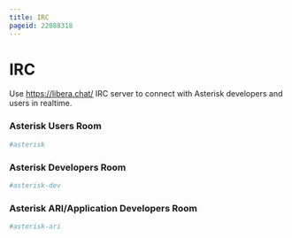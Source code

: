 ```yaml
---
title: IRC
pageid: 22088318
---
```


IRC
===

Use <https://libera.chat/> IRC server to connect with Asterisk developers and users in realtime.

### Asterisk Users Room

```bash title=" " linenums="1"
#asterisk 

```

### Asterisk Developers Room

```bash title=" " linenums="1"
#asterisk-dev 

```

### Asterisk ARI/Application Developers Room

```bash title=" " linenums="1"
#asterisk-ari

```

